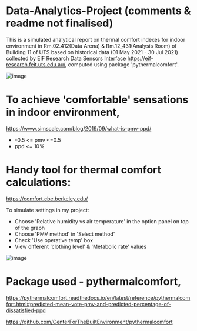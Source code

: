 # Data-Analytics-Project (comments & readme not finalised)
This is a simulated analytical report on thermal comfort indexes for indoor environment in Rm.02.412(Data Arena) & Rm.12_431(Analysis Room) of Building 11 of UTS based on historical data (01 May 2021 - 30 Jul 2021) collected by EIF Research Data Sensors Interface https://eif-research.feit.uts.edu.au/, computed using package 'pythermalcomfort'.

![image](https://user-images.githubusercontent.com/95272183/154760547-84df5c00-977b-4d92-96ef-e4f8378ee1e3.png)

# To achieve 'comfortable' sensations in indoor environment,
https://www.simscale.com/blog/2019/09/what-is-pmv-ppd/

 - -0.5 <= pmv <=0.5
 - ppd <= 10%

# Handy tool for thermal comfort calculations: 
https://comfort.cbe.berkeley.edu/

To simulate settings in my project:
 - Choose 'Relative humidity vs air temperature' in the option panel on top of the graph
 - Choose 'PMV method' in 'Select method'
 - Check 'Use operative temp' box
 - View different 'clothing level' & 'Metabolic rate' values


![image](https://user-images.githubusercontent.com/95272183/154760490-073db072-4120-4c13-93d7-682f528180c9.png)


# Package used - pythermalcomfort, 
https://pythermalcomfort.readthedocs.io/en/latest/reference/pythermalcomfort.html#predicted-mean-vote-pmv-and-predicted-percentage-of-dissatisfied-ppd

https://github.com/CenterForTheBuiltEnvironment/pythermalcomfort
